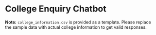 # College Enquiry Chatbot

**Note:** `college_information.csv` is provided as a template. Please replace the sample data with actual college information to get valid responses.

